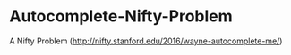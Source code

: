 # Autocomplete-Nifty-Problem
A Nifty Problem (http://nifty.stanford.edu/2016/wayne-autocomplete-me/)

